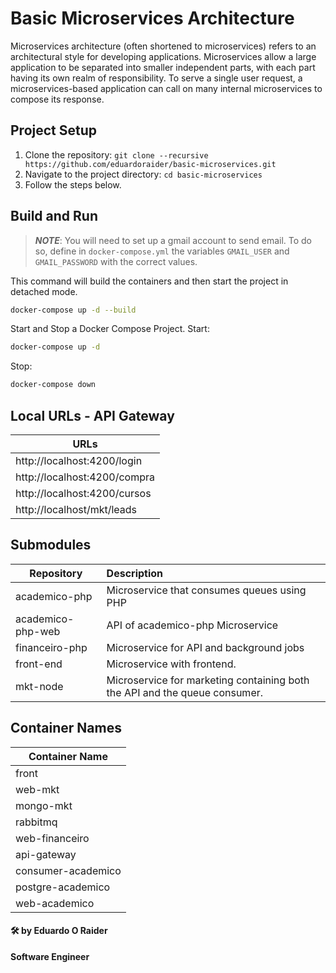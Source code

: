 # Basic Microservices Architecture

Microservices architecture (often shortened to microservices) refers to an architectural style for developing applications. Microservices allow a large application to be separated into smaller independent parts, with each part having its own realm of responsibility. To serve a single user request, a microservices-based application can call on many internal microservices to compose its response.

## Project Setup

1. Clone the repository: `git clone --recursive https://github.com/eduardoraider/basic-microservices.git`
2. Navigate to the project directory: `cd basic-microservices`
3. Follow the steps below. 

## Build and Run

>_**NOTE**_: You will need to set up a gmail account to send email. To do so, define in `docker-compose.yml` the variables `GMAIL_USER` and `GMAIL_PASSWORD` with the correct values.

This command will build the containers and then start the project in detached mode.
```bash
docker-compose up -d --build
```
Start and Stop a Docker Compose Project.
Start:
```bash
docker-compose up -d
```
Stop:
```bash
docker-compose down
```

## Local URLs - API Gateway
| URLs                          |
| ----------------------------- |
| http://localhost:4200/login   | 
| http://localhost:4200/compra  |
| http://localhost:4200/cursos  | 
| http://localhost/mkt/leads    |

## Submodules
| Repository         |  Description                                  |
| ------------------ |:----------------------------------------------|
| academico-php      |  Microservice that consumes queues using PHP  |
| academico-php-web  |  API of academico-php Microservice            |
| financeiro-php     |  Microservice for API and background jobs     |
| front-end          |  Microservice with frontend.                  |
| mkt-node           |  Microservice for marketing containing both the API and the queue consumer.     |

## Container Names
| Container Name      |
| ------------------- |
| front               | 
| web-mkt             |
| mongo-mkt           |
| rabbitmq            | 
| web-financeiro      | 
| api-gateway         | 
| consumer-academico  | 
| postgre-academico   | 
| web-academico       | 


#### 🛠 by Eduardo O Raider
**Software Engineer**
